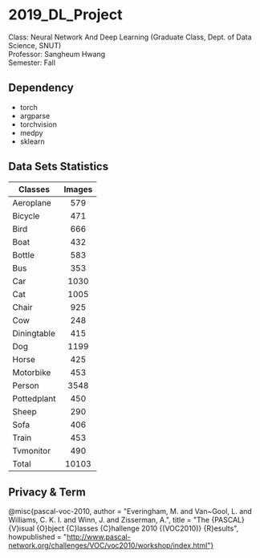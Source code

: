 # 2019_DL_Project

Class: Neural Network And Deep Learning (Graduate Class, Dept. of Data Science, SNUT) \
Professor: Sangheum Hwang \
Semester: Fall 


## Dependency 
- torch 
- argparse
- torchvision
- medpy
- sklearn


## Data Sets Statistics 
| Classes | Images |
| -------- | :------: |
| Aeroplane | 579 |
| Bicycle | 471 |
| Bird | 666 |
| Boat | 432 |
| Bottle | 583 |
| Bus | 353 |
| Car | 1030 |
| Cat | 1005 |
| Chair | 925 |
| Cow | 248 |
| Diningtable | 415 |
| Dog | 1199 |
| Horse | 425 |
| Motorbike | 453 |
| Person | 3548 |
| Pottedplant | 450 |
| Sheep | 290 |
| Sofa | 406 |
| Train | 453 |
| Tvmonitor | 490 |
| Total | 10103 |


## Privacy & Term 
@misc{pascal-voc-2010,
	author = "Everingham, M. and Van~Gool, L. and Williams, C. K. I. and Winn, J. and Zisserman, A.",
	title = "The {PASCAL} {V}isual {O}bject {C}lasses {C}hallenge 2010 {(VOC2010)} {R}esults",
	howpublished = "http://www.pascal-network.org/challenges/VOC/voc2010/workshop/index.html"}
